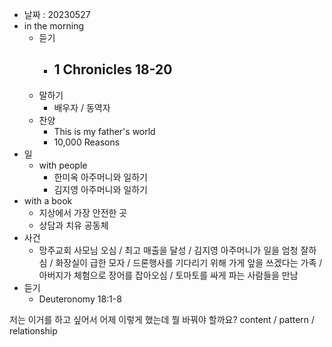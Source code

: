 - 날짜 : 20230527
- in the morning
	- 듣기
		- 1 Chronicles 18-20
			- 
	- 말하기
		-  배우자 / 동역자 
	- 찬양
		- This is my father's world
		- 10,000 Reasons
- 일
	- with people
		- 한미옥 아주머니와 일하기
		- 김지영 아주머니와 일하기
- with a book
	- 지상에서 가장 안전한 곳
	- 상담과 치유 공동체
- 사건
	- 망주교회 사모님 오심 / 최고 매출을 달성 / 김지영 아주머니가 일을 엄청 잘하심 / 화장실이 급한 모자 / 드론행사를 기다리기 위해 가게 앞을 쓰겠다는 가족 / 아버지가 체험으로 장어를 잡아오심 / 토마토를 싸게 파는 사람들을 만남
- 듣기
	- Deuteronomy  18:1-8


저는 이거를 하고 싶어서 어제 이렇게 했는데 뭘 바꿔야 할까요?
content / pattern / relationship